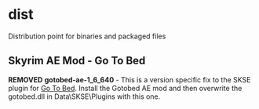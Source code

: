 # dist
Distribution point for binaries and packaged files

## Skyrim AE Mod - Go To Bed 
**REMOVED** **gotobed-ae-1_6_640** - This is a version specific fix to the SKSE plugin for [Go To Bed](https://www.nexusmods.com/skyrimspecialedition/mods/4224).  Install the Gotobed AE mod and then overwrite the gotobed.dll in Data\SKSE\Plugins with this one.
